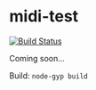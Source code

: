 # midi-test
[![Build Status](https://travis-ci.org/jazz-soft/midi-test.svg?branch=master)](https://travis-ci.org/jazz-soft/midi-test)

Coming soon...

Build: `node-gyp build`